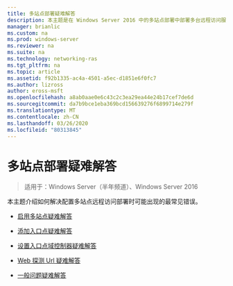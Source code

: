 ```yaml
---
title: 多站点部署疑难解答
description: 本主题是在 Windows Server 2016 中的多站点部署中部署多台远程访问服务器指南的一部分。
manager: brianlic
ms.custom: na
ms.prod: windows-server
ms.reviewer: na
ms.suite: na
ms.technology: networking-ras
ms.tgt_pltfrm: na
ms.topic: article
ms.assetid: f92b1335-ac4a-4501-a5ec-d1851e6f0fc7
ms.author: lizross
author: eross-msft
ms.openlocfilehash: a8ab0aae0e6c43c2c3ea29ea44e24b17cef7de6d
ms.sourcegitcommit: da7b9bce1eba369bcd156639276f6899714e279f
ms.translationtype: MT
ms.contentlocale: zh-CN
ms.lasthandoff: 03/26/2020
ms.locfileid: "80313845"
---
```

# <a name="troubleshoot-a-multisite-deployment"></a>多站点部署疑难解答

>适用于：Windows Server（半年频道）、Windows Server 2016

本主题介绍如何解决配置多站点远程访问部署时可能出现的最常见错误。   
  
-   [启用多站点疑难解答](Troubleshooting-Enabling-Multisite.md)  
  
-   [添加入口点疑难解答](Troubleshooting-Adding-Entry-Points.md)  
  
-   [设置入口点域控制器疑难解答](Troubleshooting-Setting-the-Entry-Point-Domain-Controller.md)  
  
-   [Web 探测 Url 疑难解答](Troubleshooting-Web-Probe-URLs.md)  
  
-   [一般问题疑难解答](Troubleshooting-General-Issues.md)  
  


